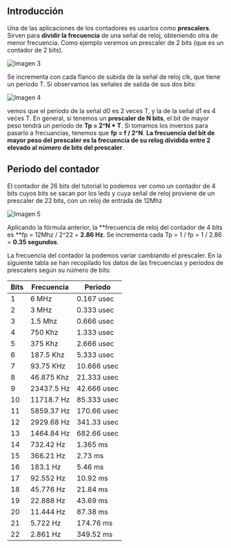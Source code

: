 ## Introducción

Una de las aplicaciones de los contadores es usarlos como **prescalers**. Sirven para **dividir la frecuencia** de una señal de reloj, obteniendo otra de menor frecuencia. Como ejemplo veremos un prescaler de 2 bits (que es un contador de 2 bits). 

![Imagen 3](https://github.com/Obijuan/open-fpga-verilog-tutorial/raw/master/tutorial/T04-counter/images/counter-5.png)

Se incrementa con cada flanco de subida de la señal de reloj clk, que tiene un periodo T. Si observamos las señales de salida de sus dos bits:

![Imagen 4](https://github.com/Obijuan/open-fpga-verilog-tutorial/raw/master/tutorial/T04-counter/images/counter-4.png)

vemos que el periodo de la señal d0 es 2 veces T, y la de la señal d1 es 4 veces T. En general, si tenemos un **prescaler de N bits**, el bit de mayor peso tendrá un periodo de **Tp = 2^N * T**. Si tomamos los inversos para pasarlo a frecuancias, tenemos que **fp = f / 2^N**. **La frecuencia del bit de mayor peso del prescaler es la frecuencia de su relog dividida entre 2 elevado al número de bits del prescaler**.

## Periodo del contador

El contador de 26 bits del tutorial lo podemos ver como un contador de 4 bits cuyos bits se sacan por los leds y cuya señal de reloj proviene de un prescaler de 22 bits, con un reloj de entrada de 12Mhz

![Imagen 5](https://github.com/Obijuan/open-fpga-verilog-tutorial/raw/master/tutorial/T04-counter/images/counter-6.png)

Aplicando la fórmula anterior, la **frecuencia de reloj del contador de 4 bits es **fp = 12Mhz / 2^22 = **2.86 Hz**. Se incrementa cada Tp = 1 / fp = 1 / 2.86 =  **0.35 segundos**.

La frecuencia del contador la podemos variar cambiando el prescaler. En la siguiente tabla se han recopilado los datos de las frecuencias y periodos de prescalers según su número de bits:

| Bits  | Frecuencia  |  Periodo 
|-------|-------------|---------
|  1    |  6 MHz      |  0.167 usec
|  2    |  3 MHz      |  0.333 usec
|  3    |  1.5 Mhz    |  0.666 usec
|  4    |  750 Khz    |  1.333 usec
|  5    |  375 Khz    |  2.666 usec
|  6    |  187.5 Khz  |  5.333 usec
|  7    |  93.75 KHz  |  10.666 usec
|  8    |  46.875 Khz |  21.333 usec
|  9    |  23437.5 Hz |  42.666 usec
| 10    |  11718.7 Hz |  85.333 usec
| 11    |  5859.37 Hz |  170.66 usec
| 12    |  2929.68 Hz |  341.33 usec
| 13    |  1464.84 Hz |  682.66 usec
| 14    |  732.42 Hz  |  1.365 ms
| 15    |  366.21 Hz  |  2.73 ms
| 16    |  183.1 Hz   |  5.46 ms
| 17    |  92.552 Hz  |  10.92 ms
| 18    |  45.776 Hz  |  21.84 ms
| 19    |  22.888 Hz  |  43.69 ms
| 20    |  11.444 Hz  |  87.38 ms
| 21    |  5.722 Hz   |  174.76 ms
| 22    |  2.861 Hz   |  349.52 ms